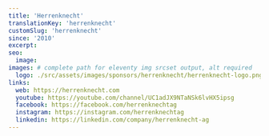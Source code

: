 ```yaml
---
title: 'Herrenknecht'
translationKey: 'herrenknecht'
customSlug: 'herrenknecht'
since: '2010'
excerpt:
seo:
  image:
images: # complete path for eleventy img srcset output, alt required
  logo: ./src/assets/images/sponsors/herrenknecht/herrenknecht-logo.png
links:
  web: https://herrenknecht.com
  youtube: https://youtube.com/channel/UC1adJX9NTaNSk6lvHX5ipsg
  facebook: https://facebook.com/herrenknechtag
  instagram: https://instagram.com/herrenknechtag
  linkedin: https://linkedin.com/company/herrenknecht-ag
---
```

